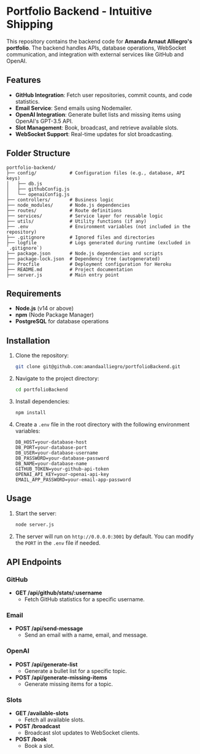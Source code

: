 # Portfolio Backend - Intuitive Shipping

This repository contains the backend code for **Amanda Arnaut Alliegro's portfolio**. The backend handles APIs, database operations, WebSocket communication, and integration with external services like GitHub and OpenAI.

## Features

- **GitHub Integration**: Fetch user repositories, commit counts, and code statistics.
- **Email Service**: Send emails using Nodemailer.
- **OpenAI Integration**: Generate bullet lists and missing items using OpenAI's GPT-3.5 API.
- **Slot Management**: Book, broadcast, and retrieve available slots.
- **WebSocket Support**: Real-time updates for slot broadcasting.

## Folder Structure

```plaintext
portfolio-backend/
├── config/            # Configuration files (e.g., database, API keys)
│   ├── db.js
│   ├── githubConfig.js
│   └── openaiConfig.js
├── controllers/       # Business logic
├── node_modules/      # Node.js dependencies
├── routes/            # Route definitions
├── services/          # Service layer for reusable logic
├── utils/             # Utility functions (if any)
├── .env               # Environment variables (not included in the repository)
├── .gitignore         # Ignored files and directories
├── logfile            # Logs generated during runtime (excluded in `.gitignore`)
├── package.json       # Node.js dependencies and scripts
├── package-lock.json  # Dependency tree (autogenerated)
├── Procfile           # Deployment configuration for Heroku
├── README.md          # Project documentation
├── server.js          # Main entry point
```

## Requirements

- **Node.js** (v14 or above)
- **npm** (Node Package Manager)
- **PostgreSQL** for database operations

## Installation

1. Clone the repository:
   ```bash
   git clone git@github.com:amandaalliegro/portfolioBackend.git
   ```

2. Navigate to the project directory:
   ```bash
   cd portfolioBackend
   ```

3. Install dependencies:
   ```bash
   npm install
   ```

4. Create a `.env` file in the root directory with the following environment variables:
   ```plaintext
   DB_HOST=your-database-host
   DB_PORT=your-database-port
   DB_USER=your-database-username
   DB_PASSWORD=your-database-password
   DB_NAME=your-database-name
   GITHUB_TOKEN=your-github-api-token
   OPENAI_API_KEY=your-openai-api-key
   EMAIL_APP_PASSWORD=your-email-app-password
   ```

## Usage

1. Start the server:
   ```bash
   node server.js
   ```

2. The server will run on `http://0.0.0.0:3001` by default. You can modify the `PORT` in the `.env` file if needed.

## API Endpoints

### GitHub
- **GET /api/github/stats/:username**
  - Fetch GitHub statistics for a specific username.

### Email
- **POST /api/send-message**
  - Send an email with a name, email, and message.

### OpenAI
- **POST /api/generate-list**
  - Generate a bullet list for a specific topic.
- **POST /api/generate-missing-items**
  - Generate missing items for a topic.

### Slots
- **GET /available-slots**
  - Fetch all available slots.
- **POST /broadcast**
  - Broadcast slot updates to WebSocket clients.
- **POST /book**
  - Book a slot.

